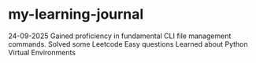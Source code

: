 # my-learning-journal
24-09-2025 
Gained proficiency in fundamental CLI file management commands.
Solved some Leetcode Easy questions
Learned about Python Virtual Environments


